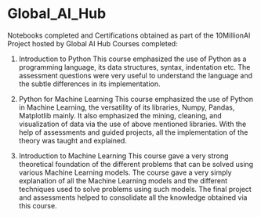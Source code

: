 # Global_AI_Hub
 Notebooks completed and Certifications obtained as part of the 10MillionAI Project hosted by Global AI Hub
 Courses completed:
 1. Introduction to Python 
 This course emphasized the use of Python as a programming language, its data structures, syntax, indentation etc. 
 The assessment questions were very useful to understand the language and the subtle differences in its implementation.

 2. Python for Machine Learning
 This course emphasized the use of Python in Machine Learning, the versatility of its libraries, Numpy, Pandas, Matplotlib mainly.
 It also emphasized the mining, cleaning, and visualization of data via the use of above mentioned libraries.
 With the help of assessments and guided projects, all the implementation of the theory was taught and explained.

 3. Introduction to Machine Learning
This course gave a very strong theoretical foundation of the different problems that can be solved using various Machine Learning models.
The course gave a very simply explanation of all the Machine Learning models and the different techniques used to solve problems using such models.
The final project and assessments helped to consolidate all the knowledge obtained via this course.